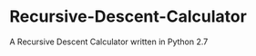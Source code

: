 Recursive-Descent-Calculator
============================

A Recursive Descent Calculator written in Python 2.7
